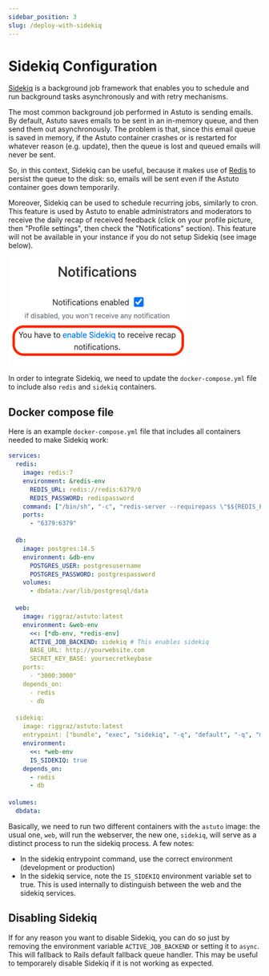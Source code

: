 ```yaml
---
sidebar_position: 3
slug: /deploy-with-sidekiq
---
```


# Sidekiq Configuration

[Sidekiq](https://github.com/sidekiq/sidekiq) is a background job framework that enables you to schedule and run background tasks asynchronously and with retry mechanisms.

The most common background job performed in Astuto is sending emails. By default, Astuto saves emails to be sent in an in-memory queue, and then send them out asynchronously. The problem is that, since this email queue is saved in memory, if the Astuto container crashes or is restarted for whatever reason (e.g. update), then the queue is lost and queued emails will never be sent.

So, in this context, Sidekiq can be useful, because it makes use of [Redis](https://github.com/redis/redis) to persist the queue to the disk: so, emails will be sent even if the Astuto container goes down temporarily.

Moreover, Sidekiq can be used to schedule recurring jobs, similarly to cron. This feature is used by Astuto to enable administrators and moderators to receive the daily recap of received feedback (click on your profile picture, then "Profile settings", then check the "Notifications" section). This feature will not be available in your instance if you do not setup Sidekiq (see image below).

![Recap email not available because Sidekiq have not been set up](./images/sidekiq-not-enabled.png)

In order to integrate Sidekiq, we need to update the `docker-compose.yml` file to include also `redis` and `sidekiq` containers.

## Docker compose file

Here is an example `docker-compose.yml` file that includes all containers needed to make Sidekiq work:

```yml title="docker-compose.yml"
services:
  redis:
    image: redis:7
    environment: &redis-env
      REDIS_URL: redis://redis:6379/0
      REDIS_PASSWORD: redispassword
    command: ["/bin/sh", "-c", "redis-server --requirepass \"$${REDIS_PASSWORD}\""]
    ports:
      - "6379:6379"

  db:
    image: postgres:14.5
    environment: &db-env
      POSTGRES_USER: postgresusername
      POSTGRES_PASSWORD: postgrespassword
    volumes:
      - dbdata:/var/lib/postgresql/data

  web:
    image: riggraz/astuto:latest
    environment: &web-env
      <<: [*db-env, *redis-env]
      ACTIVE_JOB_BACKEND: sidekiq # This enables sidekiq
      BASE_URL: http://yourwebsite.com
      SECRET_KEY_BASE: yoursecretkeybase
    ports:
      - "3000:3000"
    depends_on:
      - redis
      - db

  sidekiq:
    image: riggraz/astuto:latest
    entrypoint: ["bundle", "exec", "sidekiq", "-q", "default", "-q", "mailers", "-e", "development"] # -e can be either "development" or "production"
    environment:
      <<: *web-env
      IS_SIDEKIQ: true
    depends_on:
      - redis
      - db

volumes:
  dbdata:
```

Basically, we need to run two different containers with the `astuto` image: the usual one, `web`, will run the webserver, the new one, `sidekiq`, will serve as a distinct process to run the sidekiq process. A few notes:

- In the sidekiq entrypoint command, use the correct environment (development or production)
- In the sidekiq service, note the `IS_SIDEKIQ` environment variable set to true. This is used internally to distinguish between the web and the sidekiq services.

## Disabling Sidekiq

If for any reason you want to disable Sidekiq, you can do so just by removing the environment variable `ACTIVE_JOB_BACKEND` or setting it to `async`. This will fallback to Rails default fallback queue handler. This may be useful to temporarely disable Sidekiq if it is not working as expected.